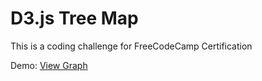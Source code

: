 # D3.js Tree Map

This is a coding challenge for FreeCodeCamp Certification

Demo: [View Graph](https://codepen.io/mehmoodak/full/yGxjJR)
